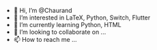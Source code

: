 - 👋 Hi, I’m @Chaurand
- 👀 I’m interested in LaTeX, Python, Switch, Flutter
- 🌱 I’m currently learning Python, HTML
- 💞️ I’m looking to collaborate on ...
- 📫 How to reach me ...

<!---
Chaurand/Chaurand is a ✨ special ✨ repository because its `README.md` (this file) appears on your GitHub profile.
You can click the Preview link to take a look at your changes.
--->

